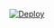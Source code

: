 
[![Deploy](https://www.herokucdn.com/deploy/button.svg)](https://heroku.com/deploy?template=https://github.com/NeQHSqyJk/Fuck)
